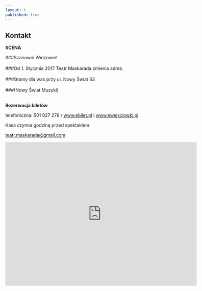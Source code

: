 ```yaml
---
layout: t
published: true
---
```





## Kontakt

**SCENA** 

###Szanowni Widzowie!<br/><br/>
###Od 1. Stycznia 2017 Teatr Maskarada zmienia adres. <br/><br/>
###Gramy dla was przy ul. Nowy Świat 63<br/><br/>
###(Nowy Świat Muzyki)<br/><br/>

**Rezerwacja biletów** 

telefoniczna: 501 027 278  /  www.ebilet.pl i www.ewejsciowki.pl

Kasa czynna godzinę przed spektaklem.  

teatr.maskarada@gmail.com


<iframe width="600" height="450" frameborder="0" style="border:0" src="https://www.google.com/maps/embed/v1/place?q=Teatr+Maskarada+dla+dzieci&key=AIzaSyAj10GiD4y7BTXuxJbZHsQrkio4VBCvoXU" allowfullscreen></iframe>




<!--
Spektakle kwietniowe pokazujemy na scenie teatralnej <br />Domu Kultury Praga na ul. Dąbrowszczaków 2/4<br /><br />tel. 501 027 278

<br /><br />

<form target="_blank" method="get" action="http://maps.google.com/maps"> 
Wpisz po przecinku nazwę ulicy, z której do nas wyruszasz :
<input type="text" value="Warszawa," name="saddr">
<input type="hidden" value="Warszawa, Dąbrowszczaków 2" name="daddr">
<input type="submit" value=" Pokaż trasę ">
 </form>
 
<br />
-->
